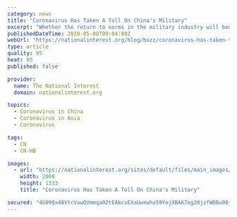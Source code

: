 ```yaml
---
category: news
title: "Coronavirus Has Taken A Toll On China's Military"
excerpt: "Whether the return to norms in the military industry will boost the rest of China’s economy has yet to be seen."
publishedDateTime: 2020-05-08T09:04:00Z
webUrl: "https://nationalinterest.org/blog/buzz/coronavirus-has-taken-toll-chinas-military-151826"
type: article
quality: 95
heat: 95
published: false

provider:
  name: The National Interest
  domain: nationalinterest.org

topics:
  - Coronavirus in China
  - Coronavirus in Asia
  - Coronavirus

tags:
  - CN
  - CN-HB

images:
  - url: "https://nationalinterest.org/sites/default/files/main_images/2019-10-01T011112Z_2142814822_SP1EFA103AO06_RTRMADP_3_CHINA-ANNIVERSARY-PARADE.JPG.jpg"
    width: 2000
    height: 1333
    title: "Coronavirus Has Taken A Toll On China's Military"

secured: "4G09Qx48VtcVawQVmmqa02tEAkcvEXaUwxwha59YojXBAK7eg20jzfWOBu90jGPqcATt0W6Wb4haunIqlP6Frj9GWdZ0dHJV9GdtlDpGK2oDPaapx3X/Sjl8FD2mAhKIQCCUD8Wk8b5nBtkqztCg2ZTlFyzyNWA3lqhBD0cSvYh0UcteDAYiymn8gtv9Uawb/bIUEeg/TdY2/W0JWqY8Xm+LGcPAkKFKuhOPbashZiodozyX2Nt3lFmuwd27g8e5s76Wk2BLTy4g1Kfs08M+7M6IOrScRFA1sQnmGKKqIgazfD7jfF5RwTQuuWjuBiufphXzV2uo+ofnILAwQVhAjyV0sIY+kK4JNCx6gA8aNl48MVK05z+JZyPhyIfhmBBuvqfe2mAquOVlRZkN8rKmT7LqojQbkCBs0UW2ItTY31NzM3pS77Quqz12sQSzLOwA4Bf1WZTWyejbktQQw3TjWCm9m10WsNvpXNAnKJ8mLkc=;8sK+hTDsIUAKL6RsSkUDRA=="
---
```


